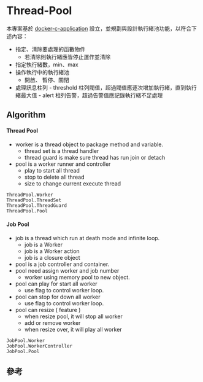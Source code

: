 # Thread-Pool

本專案基於 [docker-c-application](https://github.com/eastmoon/docker-c-application) 設立，並規劃與設計執行緒池功能，以符合下述內容：

+ 指定、清除要處理的函數物件
    - 若清除則執行緒應皆停止運作並清除
+ 指定執行緒數，min、max
+ 操作執行中的執行緒池
    - 開啟、 暫停、關閉
+ 處理訊息柱列
		- threshold 柱列閥值，超過閥值應逐次增加執行緒，直到執行緒最大值
		- alert 柱列告警，超過告警值應記錄執行緒不足處理

## Algorithm

#### Thread Pool

+ worker is a thread object to package method and variable.
    - thread set is a thread handler
    - thread guard is make sure thread has run join or detach
+ pool is a worker runner and controller
    - play to start all thread
    - stop to delete all thread
    - size to change current execute thread

```
ThreadPool.Worker
ThreadPool.ThreadSet
ThreadPool.ThreadGuard
ThreadPool.Pool
```

#### Job Pool

+ job is a thread which run at death mode and infinite loop.
    - job is a Worker
    - job is a Worker action
    - job is a closure object
+ pool is a job controller and container.
+ pool need assign worker and job number
    - worker using memory pool to new object.
+ pool can play for start all worker
    - use flag to control worker loop.
+ pool can stop for down all worker
    - use flag to control worker loop.
+ pool can resize ( feature )
    - when resize pool, it will stop all worker
    - add or remove worker
    - when resize over, it will play all worker

```
JobPool.Worker
JobPool.WorkerController
JobPool.Pool
```

## 參考
